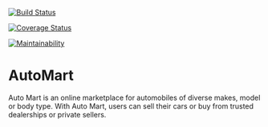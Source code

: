 [![Build Status](https://travis-ci.org/minega25/AutoMart.svg?branch=develop)](https://travis-ci.org/minega25/AutoMart)

[![Coverage Status](https://coveralls.io/repos/github/minega25/AutoMart/badge.svg?branch=develop)](https://coveralls.io/github/minega25/AutoMart?branch=develop)

[![Maintainability](https://api.codeclimate.com/v1/badges/b6eeebdf4625b8aa7a73/maintainability)](https://codeclimate.com/github/minega25/AutoMart/maintainability)

# AutoMart
Auto Mart is an online marketplace for automobiles of diverse makes, model or body type. With Auto Mart, users can sell their cars or buy from trusted dealerships or private sellers.

